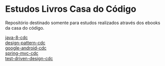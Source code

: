 # Estudos Livros Casa do Código

Repositório destinado somente para estudos realizados através dos ebooks da casa do código.

[java-8-cdc](https://github.com/michael-artes/estudos-cdc/tree/java-8-cdc)<br>
[design-pattern-cdc](https://github.com/michael-artes/estudos-cdc/tree/design-pattern-cdc)<br>
[google-android-cdc](https://github.com/michael-artes/estudos-cdc/tree/google-android-cdc)<br>
[spring-mvc-cdc](https://github.com/michael-artes/estudos-cdc/tree/spring-mvc-cdc)<br>
[test-driven-design-cdc](https://github.com/michael-artes/estudos-cdc/tree/test-driven-design-cdc)

